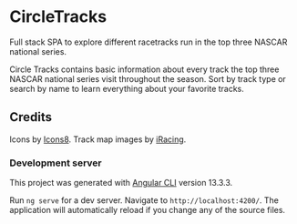 # CircleTracks

Full stack SPA to explore different racetracks run in the top three NASCAR national series.

Circle Tracks contains basic information about every track the top three NASCAR national series visit throughout the season. Sort by track type or search by name to learn everything about your favorite tracks.

## Credits

Icons by [Icons8](https://icons8.com/).
Track map images by [iRacing](https://www.iracing.com/).

### Development server

This project was generated with [Angular CLI](https://github.com/angular/angular-cli) version 13.3.3.

Run `ng serve` for a dev server. Navigate to `http://localhost:4200/`. The application will automatically reload if you change any of the source files.

